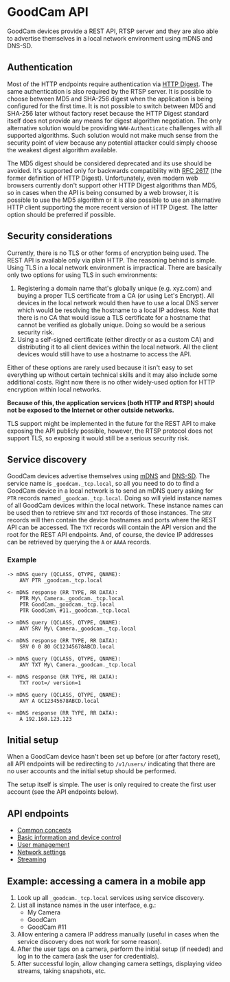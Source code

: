 # GoodCam API

GoodCam devices provide a REST API, RTSP server and they are also able to
advertise themselves in a local network environment using mDNS and DNS-SD.

## Authentication

Most of the HTTP endpoints require authentication via
[HTTP Digest](https://tools.ietf.org/html/rfc7616). The same authentication is
also required by the RTSP server. It is possible to choose between MD5 and
SHA-256 digest when the application is being configured for the first time. It
is not possible to switch between MD5 and SHA-256 later without factory reset
because the HTTP Digest standard itself does not provide any means for digest
algorithm negotiation. The only alternative solution would be providing
`WWW-Authenticate` challenges with all supported algorithms. Such solution
would not make much sense from the security point of view because any potential
attacker could simply choose the weakest digest algorithm available.

The MD5 digest should be considered deprecated and its use should be avoided.
It's supported only for backwards compatibility with
[RFC 2617](https://tools.ietf.org/html/rfc2617) (the former definition of HTTP
Digest). Unfortunately, even modern web browsers currently don't support other
HTTP Digest algorithms than MD5, so in cases when the API is being consumed by
a web browser, it is possible to use the MD5 algorithm or it is also possible
to use an alternative HTTP client supporting the more recent version of HTTP
Digest. The latter option should be preferred if possible.

## Security considerations

Currently, there is no TLS or other forms of encryption being used. The REST
API is available only via plain HTTP. The reasoning behind is simple. Using TLS
in a local network environment is impractical. There are basically only two
options for using TLS in such environments:

1. Registering a domain name that's globally unique (e.g. xyz.com) and buying
   a proper TLS certificate from a CA (or using Let's Encrypt). All devices in
   the local network would then have to use a local DNS server which would be
   resolving the hostname to a local IP address. Note that there is no CA that
   would issue a TLS certificate for a hostname that cannot be verified as
   globally unique. Doing so would be a serious security risk.
2. Using a self-signed certificate (either directly or as a custom CA) and
   distributing it to all client devices within the local network. All the
   client devices would still have to use a hostname to access the API.

Either of these options are rarely used because it isn't easy to set everything
up without certain technical skills and it may also include some additional
costs. Right now there is no other widely-used option for HTTP encryption
within local networks.

**Because of this, the application services (both HTTP and RTSP) should not be
exposed to the Internet or other outside networks.**

TLS support might be implemented in the future for the REST API to make
exposing the API publicly possible, however, the RTSP protocol does not support
TLS, so exposing it would still be a serious security risk.

## Service discovery

GoodCam devices advertise themselves using
[mDNS](https://tools.ietf.org/html/rfc6762) and
[DNS-SD](https://tools.ietf.org/html/rfc6763). The service name is
`_goodcam._tcp.local`, so all you need to do to find a GoodCam device in a
local network is to send an mDNS query asking for `PTR` records named
`_goodcam._tcp.local`. Doing so will yield instance names of all GoodCam
devices within the local network. These instance names can be used then to
retrieve `SRV` and `TXT` records of those instances. The `SRV` records will
then contain the device hostnames and ports where the REST API can be
accessed. The `TXT` records will contain the API version and the root for the
REST API endpoints. And, of course, the device IP addresses can be retrieved by
querying the `A` or `AAAA` records.

### Example
```text
-> mDNS query (QCLASS, QTYPE, QNAME):
    ANY PTR _goodcam._tcp.local

<- mDNS response (RR TYPE, RR DATA):
    PTR My\ Camera._goodcam._tcp.local
    PTR GoodCam._goodcam._tcp.local
    PTR GoodCam\ #11._goodcam._tcp.local

-> mDNS query (QCLASS, QTYPE, QNAME):
    ANY SRV My\ Camera._goodcam._tcp.local

<- mDNS response (RR TYPE, RR DATA):
    SRV 0 0 80 GC12345678ABCD.local

-> mDNS query (QCLASS, QTYPE, QNAME):
    ANY TXT My\ Camera._goodcam._tcp.local

<- mDNS response (RR TYPE, RR DATA):
    TXT root=/ version=1

-> mDNS query (QCLASS, QTYPE, QNAME):
    ANY A GC12345678ABCD.local

<- mDNS response (RR TYPE, RR DATA):
    A 192.168.123.123
```

## Initial setup

When a GoodCam device hasn't been set up before (or after factory reset), all
API endpoints will be redirecting to `/v1/users/` indicating that there are no
user accounts and the initial setup should be performed.

The setup itself is simple. The user is only required to create the first user
account (see the API endpoints below).

## API endpoints

* [Common concepts](api/common.md)
* [Basic information and device control](api/basics.md)
* [User management](api/users.md)
* [Network settings](api/network.md)
* [Streaming](api/streams.md)

## Example: accessing a camera in a mobile app

1. Look up all `_goodcam._tcp.local` services using service discovery.
2. List all instance names in the user interface, e.g.:
   * My Camera
   * GoodCam
   * GoodCam #11
3. Allow entering a camera IP address manually (useful in cases when the
   service discovery does not work for some reason).
4. After the user taps on a camera, perform the initial setup (if needed) and
   log in to the camera (ask the user for credentials).
5. After successful login, allow changing camera settings, displaying video
   streams, taking snapshots, etc.
